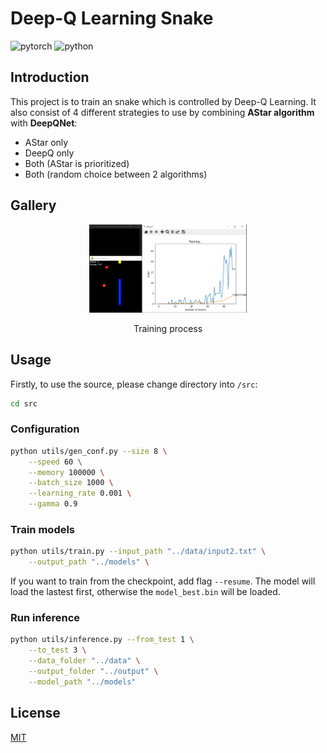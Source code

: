# Deep-Q Learning Snake

<div>
    <img src="https://img.shields.io/badge/PyTorch-%23EE4C2C.svg?style=for-the-badge&logo=PyTorch&logoColor=white" alt="pytorch">
    <img src="https://img.shields.io/badge/python-3670A0?style=for-the-badge&logo=python&logoColor=ffdd54" alt="python">
</div>

## Introduction

This project is to train an snake which is controlled by Deep-Q Learning. It also consist of 4 different strategies to use by combining **AStar algorithm** with **DeepQNet**:
- AStar only
- DeepQ only
- Both (AStar is prioritized)
- Both (random choice between 2 algorithms)

## Gallery

<p align="center">
    <img src="res/train.png" alt="training" style="width: 50%">
</p>
<p align="center">
    Training process
</p>

## Usage

Firstly, to use the source, please change directory into `/src`:
```bash
cd src
```

### Configuration

```bash
python utils/gen_conf.py --size 8 \
    --speed 60 \
    --memory 100000 \
    --batch_size 1000 \
    --learning_rate 0.001 \
    --gamma 0.9
```

### Train models

```bash
python utils/train.py --input_path "../data/input2.txt" \
    --output_path "../models" \
```

If you want to train from the checkpoint, add flag `--resume`. The model will load the lastest first, otherwise the `model_best.bin` will be loaded.

### Run inference
```bash
python utils/inference.py --from_test 1 \
    --to_test 3 \
    --data_folder "../data" \
    --output_folder "../output" \
    --model_path "../models"
```

## License
[MIT](LICENSE)
